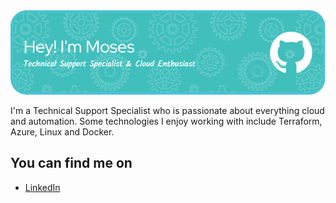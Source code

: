 <img src="https://raw.githubusercontent.com/AutoLyfe/AutoLyfe/master/github-header-image.png">

I'm a Technical Support Specialist who is passionate about everything cloud and automation. Some technologies I enjoy working with include Terraform, Azure, Linux and Docker.  

## You can find me on
- <a href="https://www.linkedin.com/in/moses-morare">LinkedIn</a>
